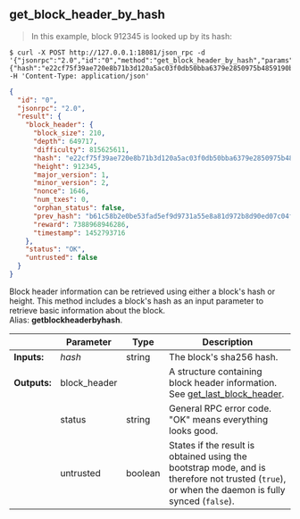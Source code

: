 ## **get_block_header_by_hash**

> In this example, block 912345 is looked up by its hash:

```shell
$ curl -X POST http://127.0.0.1:18081/json_rpc -d '{"jsonrpc":"2.0","id":"0","method":"get_block_header_by_hash","params":{"hash":"e22cf75f39ae720e8b71b3d120a5ac03f0db50bba6379e2850975b4859190bc6"}}' -H 'Content-Type: application/json'
```
```json
{
  "id": "0",
  "jsonrpc": "2.0",
  "result": {
    "block_header": {
      "block_size": 210,
      "depth": 649717,
      "difficulty": 815625611,
      "hash": "e22cf75f39ae720e8b71b3d120a5ac03f0db50bba6379e2850975b4859190bc6",
      "height": 912345,
      "major_version": 1,
      "minor_version": 2,
      "nonce": 1646,
      "num_txes": 0,
      "orphan_status": false,
      "prev_hash": "b61c58b2e0be53fad5ef9d9731a55e8a81d972b8d90ed07c04fd37ca6403ff78",
      "reward": 7388968946286,
      "timestamp": 1452793716
    },
    "status": "OK",
    "untrusted": false
  }
}
```
Block header information can be retrieved using either a block's hash or height. This method includes a block's hash as an input parameter to retrieve basic information about the block.  
Alias: **getblockheaderbyhash**.  

|             | Parameter      | Type    | Description
| ---         | ---            | ---     | ---
|**Inputs:**  | *hash*         | string  | The block's sha256 hash.
|**Outputs:** | block_header   |         | A structure containing block header information. See [get_last_block_header](#get-last-block-header).
|             | status         | string  | General RPC error code. "OK" means everything looks good.
|             | untrusted      | boolean | States if the result is obtained using the bootstrap mode, and is therefore not trusted (`true`), or when the daemon is fully synced (`false`).
